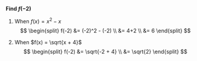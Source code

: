 **Find $f(-2)$**

1. When $f(x) = x^2 - x$
$$
\begin{split}
   f(-2) &= (-2)^2 - (-2) \\
   &= 4+2 \\
   &= 6
\end{split}
$$

2. When $f(x) = \sqrt{x + 4}$
$$
\begin{split}
   f(-2) &= \sqrt{-2 + 4} \\
   &= \sqrt{2}
\end{split}
$$
